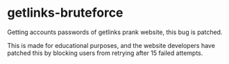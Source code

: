 # getlinks-bruteforce
Getting accounts passwords of getlinks prank website, this bug is patched.


This is made for educational purposes, and the website developers have patched this by blocking users from retrying after 15 failed attempts.
